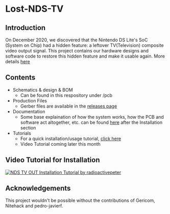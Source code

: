 # Lost-NDS-TV

## Introduction

On December 2020, we discovered that the Nintendo DS Lite's SoC (System on Chip) had a hidden feature: a leftover TV(Television) composite video output signal. This project contains our hardware designs and software code to restore this hidden feature and make it usable again. More details [here](https://lostnintendohistory.github.io/DS-TV-OUT)

## Contents

 * Schematics & design & BOM
   * Can be found in this respository under /pcb
 * Production Files
   * Gerber files are available in the [releases page](https://github.com/LostNintendoHistory/Lost-NDS-TV/releases)
 * Documentation
   * Some base explaination of how the system works, how the PCB and software act altogether, etc. can be found [here](https://lostnintendohistory.github.io/DS-TV-OUT) after the Installation section
 * Tutorials
   * For a quick installation/usage tutorial, [click here](https://lostnintendohistory.github.io/DS-TV-OUT)
   * Video Tutorial coming later this month

## Video Tutorial for Installation

[![NDS TV OUT Installation Tutorial by radioactivepeter](https://img.youtube.com/vi/lBJaaE3PBwQ/0.jpg)](https://www.youtube.com/watch?v=lBJaaE3PBwQ)


## Acknowledgements 

This project wouldn't be possible without the contributions of Gericom, Nitehack and pedro-javierf.
